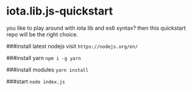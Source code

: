 # iota.lib.js-quickstart
you like to play around with iota lib and es6 syntax? then this quickstart repo will be the right choice.

###install latest nodejs
visit `https://nodejs.org/en/`

###install yarn
`npm i -g yarn`

###install modules
`yarn install`

###start
`node index.js`



